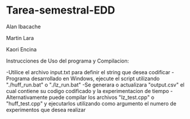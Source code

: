# Tarea-semestral-EDD  
Alan Ibacache  

Martin Lara  

Kaori Encina

Instrucciones de Uso del programa y Compilacion:

-Utilice el archivo input.txt para definir el string que desea codificar
-Programa desarrollado en Windows, ejecute el script utilizando "./huff_run.bat" o "./lz_run.bat"
-Se generara o actualizara "output.csv" el cual contiene su codigo codificado y la experimentacion de tiempo
-Alternativamente puede compilar los archivos "lz_test.cpp" o "huff_test.cpp" y ejecutarlos utilizando como argumento el numero de experimentos que desea realizar
